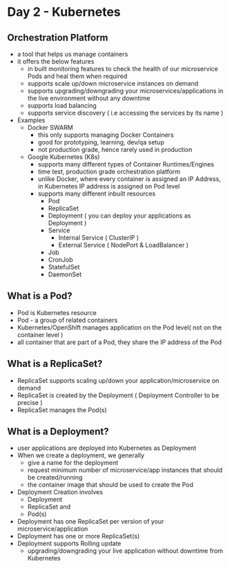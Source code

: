 # Day 2 - Kubernetes

## Orchestration Platform
- a tool that helps us manage containers
- it offers the below features
    - in built monitoring features to check the health of our microservice Pods and heal them when required
    - supports scale up/down microservice instances on demand
    - supports upgrading/downgrading your microservices/applications in the live environment without any downtime
    - supports load balancing
    - supports service discovery ( i.e accessing the services by its name )
- Examples
   - Docker SWARM
       - this only supports managing Docker Containers
       - good for prototyping, learning, dev/qa setup
       - not production grade, hence rarely used in production
   - Google Kubernetes (K8s)
       - supports many different types of Container Runtimes/Engines
       - time test, production grade orchestration platform
       - unlike Docker, where every container is assigned an IP Address, in Kubernetes IP address is assigned on Pod level
       - supports many different inbuilt resources
            - Pod
            - ReplicaSet
            - Deployment ( you can deploy your applications as Deployment )
            - Service
                - Internal Service ( ClusterIP )
                - External Service ( NodePort & LoadBalancer )
            - Job
            - CronJob
            - StatefulSet
            - DaemonSet
     
## What is a Pod?
- Pod is Kubernetes resource
- Pod - a group of related containers
- Kubernetes/OpenShift manages application on the Pod level( not on the container level )
- all container that are part of a Pod, they share the IP address of the Pod

## What is a ReplicaSet?
- ReplicaSet supports scaling up/down your application/microservice on demand
- ReplicaSet is created by the Deployment ( Deployment Controller to be precise )
- ReplicaSet manages the Pod(s)

## What is a Deployment?
- user applications are deployed into Kubernetes as Deployment
- When we create a deployment, we generally 
     - give a name for the deployment
     - request minimum number of microservice/app instances that should be created/running
     - the container image that should be used to create the Pod
- Deployment Creation involves
    - Deployment 
    - ReplicaSet and
    - Pod(s)
- Deployment has one ReplicaSet per version of your microservice/application
- Deployment has one or more ReplicaSet(s)
- Deployment supports Rolling update
   - upgrading/downgrading your live application without downtime from Kubernetes
    
 
